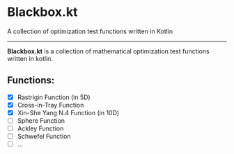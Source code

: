 # Blackbox.kt

A collection of optimization test functions written in Kotlin

---

__Blackbox.kt__ is a collection of mathematical optimization test 
functions written in kotlin.

## Functions: 

- [x] Rastrigin Function (in 5D)
- [x] Cross-in-Tray Function
- [x] Xin-She Yang N.4 Function (in 10D)
- [ ] Sphere Function
- [ ] Ackley Function
- [ ] Schwefel Function
- [ ] ...
